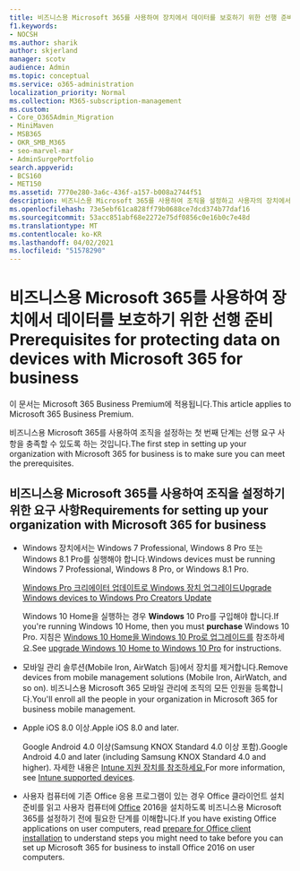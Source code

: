 ```yaml
---
title: 비즈니스용 Microsoft 365를 사용하여 장치에서 데이터를 보호하기 위한 선행 준비
f1.keywords:
- NOCSH
ms.author: sharik
author: skjerland
manager: scotv
audience: Admin
ms.topic: conceptual
ms.service: o365-administration
localization_priority: Normal
ms.collection: M365-subscription-management
ms.custom:
- Core_O365Admin_Migration
- MiniMaven
- MSB365
- OKR_SMB_M365
- seo-marvel-mar
- AdminSurgePortfolio
search.appverid:
- BCS160
- MET150
ms.assetid: 7770e280-3a6c-436f-a157-b008a2744f51
description: 비즈니스용 Microsoft 365를 사용하여 조직을 설정하고 사용자의 장치에서 작업 데이터를 보호하기 위한 요구 사항에 대해 자세히 알아보습니다.
ms.openlocfilehash: 73e5ebf61ca828ff79b0688ce7dcd374b77daf16
ms.sourcegitcommit: 53acc851abf68e2272e75df0856c0e16b0c7e48d
ms.translationtype: MT
ms.contentlocale: ko-KR
ms.lasthandoff: 04/02/2021
ms.locfileid: "51578290"
---
```

# <a name="prerequisites-for-protecting-data-on-devices-with-microsoft-365-for-business"></a><span data-ttu-id="71034-103">비즈니스용 Microsoft 365를 사용하여 장치에서 데이터를 보호하기 위한 선행 준비</span><span class="sxs-lookup"><span data-stu-id="71034-103">Prerequisites for protecting data on devices with Microsoft 365 for business</span></span>

<span data-ttu-id="71034-104">이 문서는 Microsoft 365 Business Premium에 적용됩니다.</span><span class="sxs-lookup"><span data-stu-id="71034-104">This article applies to Microsoft 365 Business Premium.</span></span>

<span data-ttu-id="71034-105">비즈니스용 Microsoft 365를 사용하여 조직을 설정하는 첫 번째 단계는 선행 요구 사항을 충족할 수 있도록 하는 것입니다.</span><span class="sxs-lookup"><span data-stu-id="71034-105">The first step in setting up your organization with Microsoft 365 for business is to make sure you can meet the prerequisites.</span></span>
  
## <a name="requirements-for-setting-up-your-organization-with-microsoft-365-for-business"></a><span data-ttu-id="71034-106">비즈니스용 Microsoft 365를 사용하여 조직을 설정하기 위한 요구 사항</span><span class="sxs-lookup"><span data-stu-id="71034-106">Requirements for setting up your organization with Microsoft 365 for business</span></span>

- <span data-ttu-id="71034-107">Windows 장치에서는 Windows 7 Professional, Windows 8 Pro 또는 Windows 8.1 Pro를 실행해야 합니다.</span><span class="sxs-lookup"><span data-stu-id="71034-107">Windows devices must be running Windows 7 Professional, Windows 8 Pro, or Windows 8.1 Pro.</span></span>
    
    [<span data-ttu-id="71034-108">Windows Pro 크리에이터 업데이트로 Windows 장치 업그레이드</span><span class="sxs-lookup"><span data-stu-id="71034-108">Upgrade Windows devices to Windows Pro Creators Update</span></span>](upgrade-to-windows-pro-creators-update.md)
    
    <span data-ttu-id="71034-109">Windows 10 Home을 실행하는 경우 **Windows** 10 Pro를 구입해야 합니다.</span><span class="sxs-lookup"><span data-stu-id="71034-109">If you're running Windows 10 Home, then you must **purchase** Windows  10 Pro.</span></span> <span data-ttu-id="71034-110">지침은 [Windows 10 Home을 Windows 10 Pro로 업그레이드를](https://support.microsoft.com/office/0aee10c1-4d34-43ee-a325-579c6c2df90e) 참조하세요.</span><span class="sxs-lookup"><span data-stu-id="71034-110">See [upgrade Windows 10 Home to Windows 10 Pro](https://support.microsoft.com/office/0aee10c1-4d34-43ee-a325-579c6c2df90e) for instructions.</span></span> 
    
- <span data-ttu-id="71034-111">모바일 관리 솔루션(Mobile Iron, AirWatch 등)에서 장치를 제거합니다.</span><span class="sxs-lookup"><span data-stu-id="71034-111">Remove devices from mobile management solutions (Mobile Iron, AirWatch, and so on).</span></span> <span data-ttu-id="71034-112">비즈니스용 Microsoft 365 모바일 관리에 조직의 모든 인원을 등록합니다.</span><span class="sxs-lookup"><span data-stu-id="71034-112">You'll enroll all the people in your organization in Microsoft 365 for business mobile management.</span></span>
    
- <span data-ttu-id="71034-113">Apple iOS 8.0 이상.</span><span class="sxs-lookup"><span data-stu-id="71034-113">Apple iOS 8.0 and later.</span></span>
    
    <span data-ttu-id="71034-114">Google Android 4.0 이상(Samsung KNOX Standard 4.0 이상 포함).</span><span class="sxs-lookup"><span data-stu-id="71034-114">Google Android 4.0 and later (including Samsung KNOX Standard 4.0 and higher).</span></span> <span data-ttu-id="71034-115">자세한 내용은 [Intune 지원 장치를 참조하세요.](/mem/intune/fundamentals/supported-devices-browsers)</span><span class="sxs-lookup"><span data-stu-id="71034-115">For more information, see [Intune supported devices](/mem/intune/fundamentals/supported-devices-browsers).</span></span>
    
- <span data-ttu-id="71034-116">사용자 컴퓨터에 기존 Office 응용 프로그램이 있는 경우 Office 클라이언트 설치 준비를 읽고 사용자 컴퓨터에 [Office](prepare-for-office-client-deployment.md) 2016을 설치하도록 비즈니스용 Microsoft 365를 설정하기 전에 필요한 단계를 이해합니다.</span><span class="sxs-lookup"><span data-stu-id="71034-116">If you have existing Office applications on user computers, read [prepare for Office client installation](prepare-for-office-client-deployment.md) to understand steps you might need to take before you can set up Microsoft 365 for business to install Office 2016 on user computers.</span></span>